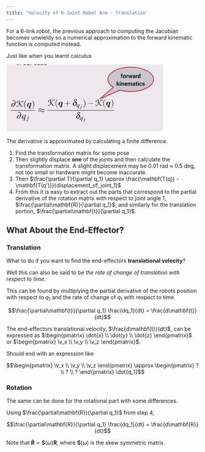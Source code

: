 ```yaml
---
title: 'Velocity of 6-Joint Robot Arm - Translation'
---
```


For a 6-link robot, the previous approach to computing the Jacobian becomes unwieldy so a numerical approximation to the forward kinematic function is computed instead.

Just like when you learnt calculus

![](images/3d-velocity-kinematics-03-approx.PNG)

The derivative is approximated by calculating a finite difference.

1. Find the transformation matrix for some pose
2. Then slightly displace **one** of the joints and then calculate the transformation matrix. A slight displacement may be 0.01 rad $\approx$ 0.5 deg, not too small or hardware might become inaccurate.
3. Then $\frac{\partial T}{\partial q_1} \approx \frac{\mathbf{T(q)} - \mathbf{T(q')}}{displacement_of_joint_1}$
4. From this it is easy to extract out the parts that correspond to the partial derivative of the rotation matrix with respect to joint angle 1, $\frac{\partial\mathbf{R}}{\partial q_1}$, and similarly for the translation portion, $\frac{\partial\mathbf{t}}{\partial q_1}$.

## What About the End-Effector?

### Translation

What to do if you want to find the end-effectors **translational velocity**?

Well this can also be said to be *the rate of change of translation with respect to time*.

This can be found by multiplying the partial derivative of the robots position with respect to $q_1$ and the rate of change of $q_1$ with respect to time.

$$\frac{\partial\mathbf{t}}{\partial q_1} \frac{dq_1}{dt} = \frac{d\mathbf{t}}{dt}$$

The end-effectors translational velocity, $\frac{d\mathbf{t}}{dt}$, can be expressed as $\begin{pmatrix} \dot{x} \\ \dot{y} \\ \dot{z} \end{pmatrix}$ or $\begin{pmatrix} \v_x \\ \v_y \\ \v_z \end{pmatrix}$.

Should end with an expression like

$$\begin{pmatrix} \v_x \\ \v_y \\ \v_z \end{pmatrix} \approx \begin{pmatrix} ? \\ ? \\ ? \end{pmatrix} \dot{q_1}$$

### Rotation

The same can be done for the rotational part with some differences.

Using $\frac{\partial\mathbf{R}}{\partial q_1}$ from step 4,

$$\frac{\partial\mathbf{R}}{\partial q_1} \frac{dq_1}{dt} = \frac{d\mathbf{R}}{dt}$$

Note that $\mathbf{\dot{R}}=\mathbf{S}(\omega)\mathbf{R}$, where $\mathbf{S}(\omega)$ is the skew symmetric matrix.
